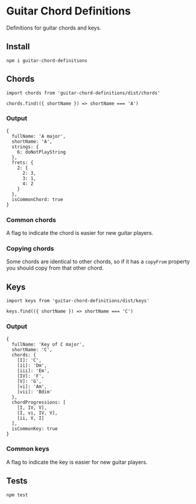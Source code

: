 # Guitar Chord Definitions

Definitions for guitar chords and keys.

## Install

    npm i guitar-chord-definitions

## Chords

    import chords from 'guitar-chord-definitions/dist/chords'

    chords.find(({ shortName }) => shortName === 'A')

### Output

    {
      fullName: 'A major',
      shortName: 'A',
      strings: {
        6: doNotPlayString
      },
      frets: {
        2: {
          2: 3,
          3: 1,
          4: 2
        }
      },
      isCommonChord: true
    }

### Common chords

A flag to indicate the chord is easier for new guitar players.

### Copying chords

Some chords are identical to other chords, so if it has a `copyFrom` property you should copy from that other chord.

## Keys

    import keys from 'guitar-chord-definitions/dist/keys'

    keys.find(({ shortName }) => shortName === 'C')

### Output

    {
      fullName: 'Key of C major',
      shortName: 'C',
      chords: {
        [I]: 'C',
        [ii]: 'Dm',
        [iii]: 'Em',
        [IV]: 'F',
        [V]: 'G',
        [vi]: 'Am',
        [vii]: 'Bdim'
      },
      chordProgressions: [
        [I, IV, V],
        [I, vi, IV, V],
        [ii, V, I]
      ],
      isCommonKey: true
    }

### Common keys

A flag to indicate the key is easier for new guitar players.

## Tests

    npm test